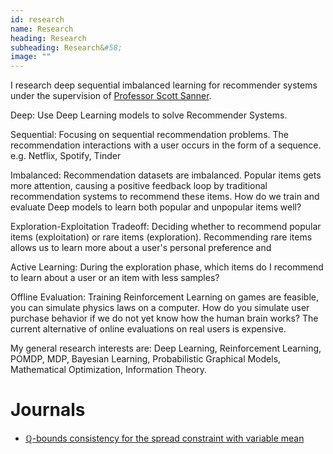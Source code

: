```yaml
---
id: research
name: Research
heading: Research
subheading: Research&#58;
image: ""
---
```


I research deep sequential imbalanced learning for recommender systems  under the supervision of [Professor Scott Sanner](http://d3m.mie.utoronto.ca/members/ssanner/).

Deep:
    Use Deep Learning models to solve Recommender Systems.

Sequential:
    Focusing on sequential recommendation problems.
    The recommendation interactions with a user occurs in the form of a sequence.
    e.g. Netflix, Spotify, Tinder

Imbalanced:
    Recommendation datasets are imbalanced.
    Popular items gets more attention, causing a positive feedback loop by traditional recommendation systems
    to recommend these items. How do we train and evaluate Deep models to learn both popular and unpopular items
    well? 

Exploration-Exploitation Tradeoff:
    Deciding whether to recommend popular items (exploitation) or rare items (exploration).
    Recommending rare items allows us to learn more about a user's personal preference and 

Active Learning:
    During the exploration phase, which items do I recommend
    to learn about a user or an item with less samples? 

Offline Evaluation: 
    Training Reinforcement Learning on games are feasible, you can simulate physics laws on a computer.
    How do you simulate user purchase behavior if we do not yet know how the human brain works?
    The current alternative of online evaluations on real users is expensive.

My general research interests are: 
Deep Learning, Reinforcement Learning, POMDP, MDP, Bayesian Learning, Probabilistic Graphical Models, Mathematical Optimization, Information Theory.

# Journals

* [ℚ-bounds consistency for the spread constraint with variable mean](https://link.springer.com/article/10.1007/s10601-016-9238-x)
